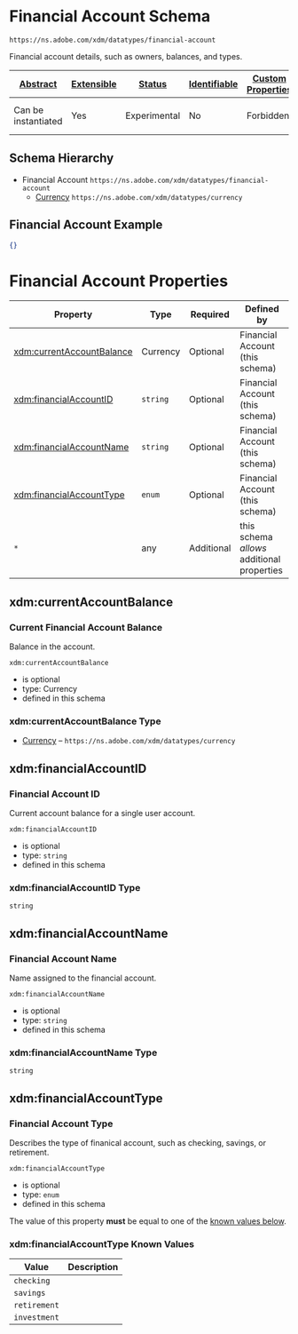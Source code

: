
# Financial Account Schema

```
https://ns.adobe.com/xdm/datatypes/financial-account
```

Financial account details, such as owners, balances, and types.

| [Abstract](../../../abstract.md) | [Extensible](../../../extensions.md) | [Status](../../../status.md) | [Identifiable](../../../id.md) | [Custom Properties](../../../extensions.md) | [Additional Properties](../../../extensions.md) | Defined In |
|----------------------------------|--------------------------------------|------------------------------|--------------------------------|---------------------------------------------|-------------------------------------------------|------------|
| Can be instantiated | Yes | Experimental | No | Forbidden | Permitted | [datatypes/industry-verticals/financial-account.schema.json](datatypes/industry-verticals/financial-account.schema.json) |
## Schema Hierarchy

* Financial Account `https://ns.adobe.com/xdm/datatypes/financial-account`
  * [Currency](../currency.schema.md) `https://ns.adobe.com/xdm/datatypes/currency`


## Financial Account Example
```json
{}
```

# Financial Account Properties

| Property | Type | Required | Defined by |
|----------|------|----------|------------|
| [xdm:currentAccountBalance](#xdmcurrentaccountbalance) | Currency | Optional | Financial Account (this schema) |
| [xdm:financialAccountID](#xdmfinancialaccountid) | `string` | Optional | Financial Account (this schema) |
| [xdm:financialAccountName](#xdmfinancialaccountname) | `string` | Optional | Financial Account (this schema) |
| [xdm:financialAccountType](#xdmfinancialaccounttype) | `enum` | Optional | Financial Account (this schema) |
| `*` | any | Additional | this schema *allows* additional properties |

## xdm:currentAccountBalance
### Current Financial Account Balance

Balance in the account.

`xdm:currentAccountBalance`
* is optional
* type: Currency
* defined in this schema

### xdm:currentAccountBalance Type


* [Currency](../currency.schema.md) – `https://ns.adobe.com/xdm/datatypes/currency`





## xdm:financialAccountID
### Financial Account ID

Current account balance for a single user account.

`xdm:financialAccountID`
* is optional
* type: `string`
* defined in this schema

### xdm:financialAccountID Type


`string`






## xdm:financialAccountName
### Financial Account Name

Name assigned to the financial account.

`xdm:financialAccountName`
* is optional
* type: `string`
* defined in this schema

### xdm:financialAccountName Type


`string`






## xdm:financialAccountType
### Financial Account Type

Describes the type of finanical account, such as checking, savings, or retirement.

`xdm:financialAccountType`
* is optional
* type: `enum`
* defined in this schema

The value of this property **must** be equal to one of the [known values below](#xdmfinancialaccounttype-known-values).

### xdm:financialAccountType Known Values
| Value | Description |
|-------|-------------|
| `checking` |  |
| `savings` |  |
| `retirement` |  |
| `investment` |  |




